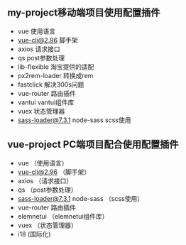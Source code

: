 ## my-project移动端项目使用配置插件
+ vue       使用语言
+ vue-cli@2.96   脚手架
+ axios          请求接口
+ qs             post参数处理
+ lib-flexible   淘宝提供的适配
+ px2rem-loader  转换成rem
+ fastclick      解决300s问题
+ vue-router     路由插件
+ vantui         vantui组件库
+ vuex           状态管理器
+ sass-loader@7.3.1 node-sass    scss使用

## vue-project PC端项目配合使用配置插件
+ vue       （使用语言）
+ vue-cli@2.96   （脚手架）
+ axios          （请求接口）
+ qs             （post参数处理）
+ sass-loader@7.3.1 node-sass    （scss使用）
+ vue-router     路由插件
+ elemnetui      （elemnetui组件库）
+ vuex           （状态管理器）
+ i18             (国际化)
